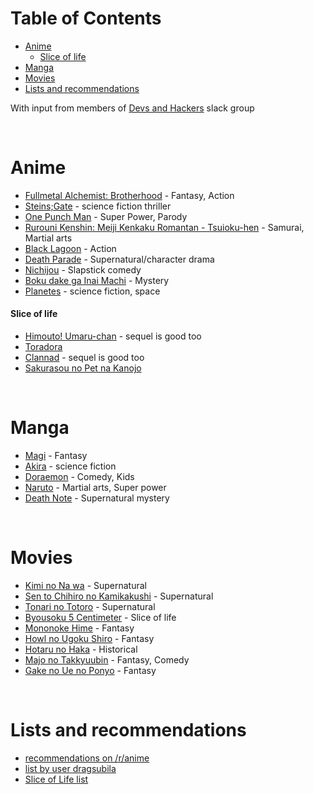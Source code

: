 # <a name="table-of-contents"></a>Table of Contents

* [Anime](#anime)
    * [Slice of life](#slice-of-life)
* [Manga](#manga)
* [Movies](#movies)
* [Lists and recommendations](#lists-and-recommendations)

With input from members of [Devs and Hackers](http://devup.in/) slack group

<br>

# <a name="anime"></a>Anime

* [Fullmetal Alchemist: Brotherhood](https://myanimelist.net/anime/5114/Fullmetal_Alchemist__Brotherhood) - Fantasy, Action
* [Steins;Gate](https://myanimelist.net/anime/9253/Steins_Gate) - science fiction thriller
* [One Punch Man](https://myanimelist.net/anime/30276/One_Punch_Man) - Super Power, Parody
* [Rurouni Kenshin: Meiji Kenkaku Romantan - Tsuioku-hen](https://myanimelist.net/anime/44/Rurouni_Kenshin__Meiji_Kenkaku_Romantan_-_Tsuioku-hen) - Samurai, Martial arts
* [Black Lagoon](https://myanimelist.net/anime/889/Black_Lagoon) - Action
* [Death Parade](https://myanimelist.net/anime/28223/Death_Parade) - Supernatural/character drama
* [Nichijou](https://myanimelist.net/anime/10165/Nichijou) - Slapstick comedy
* [Boku dake ga Inai Machi](https://myanimelist.net/anime/31043/Boku_dake_ga_Inai_Machi) - Mystery
* [Planetes](https://myanimelist.net/anime/329/Planetes) - science fiction, space

#### <a name="slice-of-life"></a>Slice of life

* [Himouto! Umaru-chan](https://myanimelist.net/anime/28825/Himouto_Umaru-chan) - sequel is good too
* [Toradora](https://myanimelist.net/anime/4224/Toradora)
* [Clannad](https://myanimelist.net/anime/2167/Clannad) - sequel is good too
* [Sakurasou no Pet na Kanojo](https://myanimelist.net/anime/13759/Sakurasou_no_Pet_na_Kanojo)

<br>

# <a name="manga"></a>Manga

* [Magi](https://myanimelist.net/manga/14790/Magi) - Fantasy
* [Akira](https://myanimelist.net/manga/664/Akira) - science fiction
* [Doraemon](https://myanimelist.net/manga/1032/Doraemon) - Comedy, Kids
* [Naruto](https://myanimelist.net/manga/11/Naruto) - Martial arts, Super power
* [Death Note](https://myanimelist.net/manga/21/Death_Note) - Supernatural mystery

<br>

# <a name="movies"></a>Movies

* [Kimi no Na wa](https://myanimelist.net/anime/32281/Kimi_no_Na_wa) - Supernatural
* [Sen to Chihiro no Kamikakushi](https://myanimelist.net/anime/199/Sen_to_Chihiro_no_Kamikakushi) - Supernatural
* [Tonari no Totoro](https://myanimelist.net/anime/523/Tonari_no_Totoro) - Supernatural
* [Byousoku 5 Centimeter](https://myanimelist.net/anime/1689/Byousoku_5_Centimeter) - Slice of life
* [Mononoke Hime](https://myanimelist.net/anime/164/Mononoke_Hime) - Fantasy
* [Howl no Ugoku Shiro](https://myanimelist.net/anime/431/Howl_no_Ugoku_Shiro) - Fantasy
* [Hotaru no Haka](https://myanimelist.net/anime/578/Hotaru_no_Haka) - Historical
* [Majo no Takkyuubin](https://myanimelist.net/anime/512/Majo_no_Takkyuubin) - Fantasy, Comedy
* [Gake no Ue no Ponyo](https://myanimelist.net/anime/2890/Gake_no_Ue_no_Ponyo) - Fantasy

<br>

# <a name="lists-and-recommendations"></a>Lists and recommendations

* [recommendations on /r/anime](https://www.reddit.com/r/anime/wiki/recommendations)
* [list by user dragsubila](https://myanimelist.net/animelist/dragsubila?status=7&order=4&order2=0)
* [Slice of Life list](https://myanimelist.net/anime/genre/36/Slice_of_Life)

